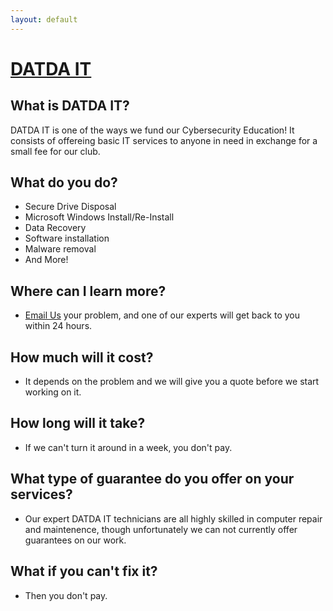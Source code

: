 ```yaml
---
layout: default
---
```

# [DATDA IT](mailto:datda.uwyo@gmail.com)

## What is DATDA IT?
DATDA IT is one of the ways we fund our Cybersecurity Education! It consists of offereing basic IT services to anyone in need in exchange for a small fee for our club. 

## What do you do?
* Secure Drive Disposal
* Microsoft Windows Install/Re-Install
* Data Recovery
* Software installation
* Malware removal
* And More!

## Where can I learn more?
* [Email Us](mailto:datda.uwyo@gmail.com) your problem, and one of our experts will get back to you within 24 hours. 

## How much will it cost?
* It depends on the problem and we will give you a quote before we start working on it.

## How long will it take?
* If we can't turn it around in a week, you don't pay.

## What type of guarantee do you offer on your services?
* Our expert DATDA IT technicians are all highly skilled in computer repair and maintenence, though unfortunately we can not currently offer guarantees on our work.

## What if you can't fix it?
* Then you don't pay.
